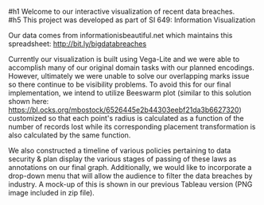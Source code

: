 #h1 Welcome to our interactive visualization of recent data breaches.  
#h5 This project was developed as part of SI 649: Information Visualization

Our data comes from informationisbeautiful.net which maintains this spreadsheet: http://bit.ly/bigdatabreaches

Currently our visualization is built using Vega-Lite and we were able to accomplish many of our original domain tasks with our planned encodings.  However, ultimately we were unable to solve our overlapping marks issue so there continue to be visibility problems.  To avoid this for our final implementation, we intend to utilize  Beeswarm plot (similar to this solution shown here: https://bl.ocks.org/mbostock/6526445e2b44303eebf21da3b6627320) customized so that each point's radius is calculated as a function of the number of records lost while its corresponding placement transformation is also calculated by the same function.

We also constructed a timeline of various policies pertaining to data security & plan display the various stages of passing of these laws as annotations on our final graph.  Additionally, we would like to incorporate a drop-down menu that will allow the audience to filter the data breaches by industry.  A mock-up of this is shown in our previous Tableau version (PNG image included in zip file).  
